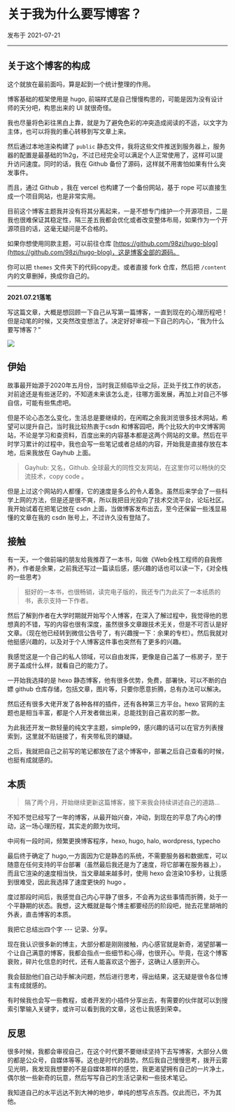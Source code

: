 # 关于我为什么要写博客？ 

发布于 2021-07-21 
  
---



## 关于这个博客的构成

这个就放在最前面吗，算是起到一个统计整理的作用。

博客基础的框架使用是 hugo, 前端样式是自己慢慢构思的，可能是因为没有设计师的天分吧，构思出来的 UI 就很奇怪。

我也尽量将色彩往黑白上靠，就是为了避免色彩的冲突造成阅读的不适，以文字为主体，也可以将我的重心转移到写文章上来。

然后通过本地渲染构建了 `public` 静态文件，我将这些文件推送到服务器上，服务器的配置是最基础的1h2g，不过已经完全可以满足个人正常使用了，这样可以提升访问速度。同时的话，我在 Github 备份了源码，这样就不用害怕如果有什么突发事件。

而且，通过 Github ，我在 vercel 也构建了一个备份网站，基于 rope 可以直接生成一个项目网站，也是非常实用。

目前这个博客主题我并没有将其分离起来，一是不想专门维护一个开源项目，二是我也很难保证其稳定性，隔三差五我都会优化或者改变整体布局，如果作为一个开源项目的话，这毫无疑问是不合格的。

如果你想使用同款主题，可以前往仓库 [https://github.com/98zi/hugo-blog](https://github.com/98zi/hugo-blog)，这是博客全部的源码。

你可以把 `themes` 文件夹下的代码copy走。或者直接 fork 仓库，然后把 `/content` 内的文章删掉，换成你自己的。

---

**2021.07.21落笔**

写这篇文章，大概是想回顾一下自己从写第一篇博客，一直到现在的心理历程吧！但是动笔的时候，又突然改变想法了。决定好好审视一下自己的内心，“我为什么要写博客？”

![](https://imgurl.zishu.me/images/2021/10/28/e579ac9d5607c6fae4f49ebf8a3f5a60.png)

## 伊始

故事最开始源于2020年五月份，当时我正频临毕业之际，正处于找工作的状态，对前途还是有些迷茫的，不知道未来该怎么走，往哪方面发展，再加上对自己不够自信，可能有些焦虑吧。

但是不论心态怎么变化，生活总是要继续的，在闲暇之余我浏览很多技术网站，希望可以提升自己，当时我比较热衷于csdn 和博客园吧，两个比较大的中文博客网站，不论是学习和查资料，百度出来的内容基本都是这两个网站的文章。然后在平时学习累计的过程中，我也会写一些笔记或者总结的内容，开始我是直接存放在本地，后来我放在 Gayhub 上面。

>Gayhub: 又名，Github. 全球最大的同性交友网站，在这里你可以畅快的交流技术，copy code 。

但是上过这个网站的人都懂，它的速度是多么的令人着急。虽然后来学会了一些科学上网的方法，但是还是很不爽，所以我把目光投向了技术交流平台，论坛社区。我开始试着在把笔记放在 csdn 上面，当做博客发布出去，至今还保留一些浅显易懂的文章在我的 csdn 账号上，不过许久没有登陆了。

## 接触

有一天，一个做前端的朋友给我推荐了一本书，叫做《Web全栈工程师的自我修养》，作者是余果，之前我还写过一篇读后感，感兴趣的话也可以读一下，《对全栈的一些思考》

>挺好的一本书，也很畅销，读完电子版的，我还专门为此买了一本纸质的书，表示支持一下作者。

然后了解到作者在大学时期就开始写个人博客，在深入了解过程中，我觉得他的思想真的不错，写的内容也很有深度，虽然很多文章跟技术无关，但是不可否认是好文章。（现在他已经转到微信公告号了，有兴趣搜一下：余果的专栏）。然后我就对他挺感兴趣的，以及对于个人博客这件事也突然有了更多的兴趣。

我感觉这是一个自己的私人领域，可以自由发挥，更像是自己盖了一栋房子，至于房子盖成什么样，就看自己的能力了。

一开始我选择的是 hexo 静态博客，他有很多优势，免费，部署快，可以不断的白嫖 github 仓库存储，包括文章，图片等，只要你愿意折腾，总有办法可以解决。

然后还有很多大佬开发了各种各样的插件，还有各种第三方平台。hexo 官网的主题也是相当丰富，都是个人开发者做出来，总能找到自己喜欢的那一款。

为此我还开发一款轻量的纯文字主题，simple99，感兴趣的话可以在官方列表搜索到，这里就不贴链接了，有夹带私货的嫌疑。

之后，我就把自己之前写的笔记都放在了这个博客中，部署之后自己查看的时候，也挺有成就感的。

## 本质

>隔了两个月，开始继续更新这篇博客，接下来我会持续讲述自己的道路...

不知不觉已经写了一年的博客，从最开始兴奋，冲动，到现在的平息了内心的悸动，这一场心理历程，其实走的颇为坎坷。

中间有一段时间，频繁更换博客程序，hexo, hugo, halo, wordpress, typecho

最后终于确定了 hugo,一方面因为它是静态的系统，不需要服务器和数据库，可以随意在任何支持的平台部署（虽然最后我还是为了速度，将它部署在服务器上），而且它渲染的速度相当快，当文章越来越多时，使用 hexo 会渲染10多秒，让我感到很难受，因此我选择了速度更快的 hugo 。

度过那段时间后，我感觉自己内心平静了很多，不会再为这些事情而折腾，处于一个平静期的状态。我想，这大概就是每个博主都要经历的阶段吧，抛去花里胡哨的外表，直击博客的本质。

我把它总结出四个字 --- 记录、分享。

现在我认识很多新的博主，大部分都是刚刚接触，内心感官就是新奇，渴望部署一个让自己满意的博客，我都会指点一些细节和心得，也很开心。毕竟，在这个博客衰败，碎片化信息的时代，还有人能喜欢这个圈子，这确让人感到开心。

我会鼓励他们自己动手解决问题，然后进行思考，得出结果，这无疑是很令各位博主有成就感的。

有时候我也会写一些教程，或者开发的小插件分享出去，有需要的伙伴就可以到搜索引擎输入关键字，或许可以看到我的文章，这也让我感到荣幸。

## 反思

很多时候，我都会审视自己，在这个时代要不要继续坚持下去写博客，大部分人做的都是公众号，自媒体等等。这也是时代的趋势。然后我自己慢慢思考，拨开云雾见光明，我发现我想要的不是自媒体那样的感觉，我更渴望拥有自己的一片净土，偶尔放一些新奇的玩意，然后写写自己的生活记录和一些技术笔记。

我知道自己的水平远达不到大神的地步，单纯的想写点东西。仅此而已，不为其他。


